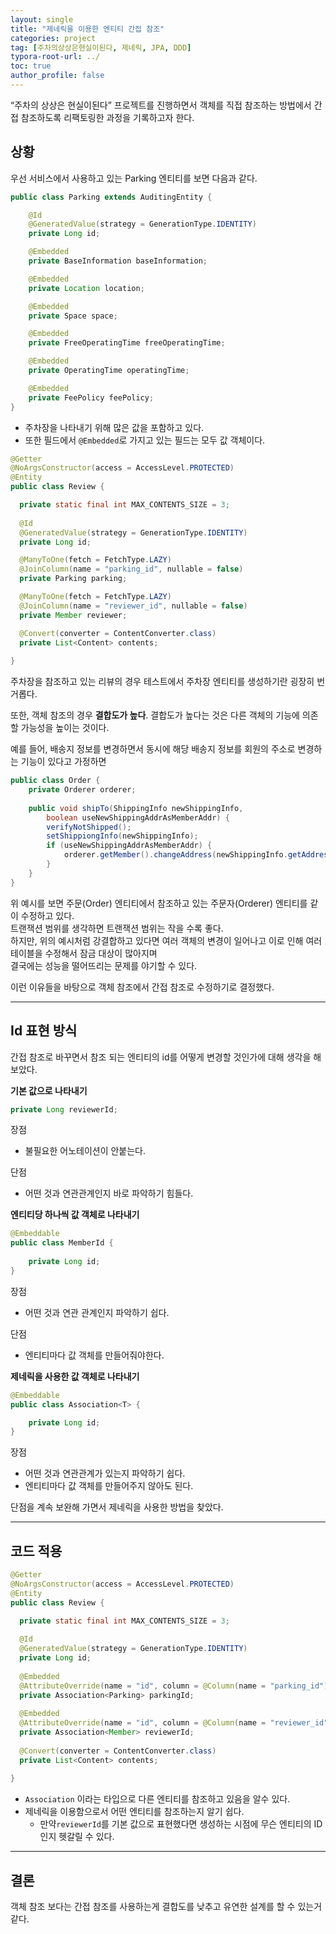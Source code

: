 ```yaml
---
layout: single
title: "제네릭을 이용한 엔티티 간접 참조"
categories: project
tag: [주차의상상은현실이된다, 제네릭, JPA, DDD]
typora-root-url: ../
toc: true
author_profile: false
---
```


“주차의 상상은 현실이된다” 프로젝트를 진행하면서 객체를 직접 참조하는 방법에서 간접 참조하도록 리팩토링한 과정을 기록하고자 한다.

## 상황

우선 서비스에서 사용하고 있는 Parking 엔티티를 보면 다음과 같다.

```java
public class Parking extends AuditingEntity {

    @Id
    @GeneratedValue(strategy = GenerationType.IDENTITY)
    private Long id;

    @Embedded
    private BaseInformation baseInformation;

    @Embedded
    private Location location;

    @Embedded
    private Space space;

    @Embedded
    private FreeOperatingTime freeOperatingTime;

    @Embedded
    private OperatingTime operatingTime;

    @Embedded
    private FeePolicy feePolicy;
}
```

- 주차장을 나타내기 위해 많은 값을 포함하고 있다.
- 또한 필드에서 `@Embedded`로 가지고 있는 필드는 모두 값 객체이다.

```java
@Getter
@NoArgsConstructor(access = AccessLevel.PROTECTED)
@Entity
public class Review {

  private static final int MAX_CONTENTS_SIZE = 3;
  
  @Id
  @GeneratedValue(strategy = GenerationType.IDENTITY)
  private Long id;

  @ManyToOne(fetch = FetchType.LAZY)
  @JoinColumn(name = "parking_id", nullable = false)
  private Parking parking;

  @ManyToOne(fetch = FetchType.LAZY)
  @JoinColumn(name = "reviewer_id", nullable = false)
  private Member reviewer;

  @Convert(converter = ContentConverter.class)
  private List<Content> contents;
    
}
```

주차장을 참조하고 있는 리뷰의 경우 테스트에서 주차장 엔티티를 생성하기란 굉장히 번거롭다.

또한, 객체 참조의 경우 **결합도가 높다**.  결합도가 높다는 것은 다른 객체의 기능에 의존할 가능성을 높이는 것이다.

예를 들어, 배송지 정보를 변경하면서 동시에 해당 배송지 정보를 회원의 주소로 변경하는 기능이 있다고 가정하면

```java
public class Order {
	private Orderer orderer;
	
	public void shipTo(ShippingInfo newShippingInfo,
		boolean useNewShippingAddrAsMemberAddr) {
		verifyNotShipped();
		setShippiongInfo(newShippingInfo);
		if (useNewShippingAddrAsMemberAddr) {
			orderer.getMember().changeAddress(newShippingInfo.getAddress());
		}
	}
}
```

위 예시를 보면 주문(Order) 엔티티에서 참조하고 있는 주문자(Orderer) 엔티티를 같이 수정하고 있다.  
트랜잭션 범위를 생각하면 트랜잭션 범위는 작을 수록 좋다.   
하지만, 위의 예시처럼 강결합하고 있다면 여러 객체의 변경이 일어나고 이로 인해 여러 테이블을 수정해서 잠금 대상이 많아지며  
결국에는 성능을 떨어뜨리는 문제를 야기할 수 있다.

이런 이유들을 바탕으로 객체 참조에서 간접 참조로 수정하기로 결정했다.

------

## Id 표현 방식

간접 참조로 바꾸면서 참조 되는 엔티티의 id를 어떻게 변경할 것인가에 대해 생각을 해보았다.

**기본 값으로 나타내기**

```java
private Long reviewerId;
```

장점

- 불필요한 어노테이션이 안붙는다.

단점

- 어떤 것과 연관관계인지 바로 파악하기 힘들다.

**엔티티당 하나씩 값 객체로 나타내기**

```java
@Embeddable
public class MemberId {
	
	private Long id;
}
```

장점

- 어떤 것과 연관 관계인지 파악하기 쉽다.

단점

- 엔티티마다 값 객체를 만들어줘야한다.

**제네릭을 사용한 값 객체로 나타내기**

```java
@Embeddable
public class Association<T> {

    private Long id;
}
```

장점

- 어떤 것과 연관관계가 있는지 파악하기 쉽다.
- 엔티티마다 값 객체를 만들어주지 않아도 된다.

단점을 계속 보완해 가면서 제네릭을 사용한 방법을 찾았다.

------

## 코드 적용

```java
@Getter
@NoArgsConstructor(access = AccessLevel.PROTECTED)
@Entity
public class Review {

  private static final int MAX_CONTENTS_SIZE = 3;
  
  @Id
  @GeneratedValue(strategy = GenerationType.IDENTITY)
  private Long id;
  
  @Embedded
  @AttributeOverride(name = "id", column = @Column(name = "parking_id"))
  private Association<Parking> parkingId;
  
  @Embedded
  @AttributeOverride(name = "id", column = @Column(name = "reviewer_id"))
  private Association<Member> reviewerId;
  
  @Convert(converter = ContentConverter.class)
  private List<Content> contents;
  
}
```

- `Association` 이라는 타입으로 다른 엔티티를 참조하고 있음을 알수 있다.
- 제네릭을 이용함으로서 어떤 엔티티를 참조하는지 알기 쉽다.
  - 만약`reviewerId`를 기본 값으로 표현했다면 생성하는 시점에 무슨 엔티티의 ID인지 헷갈릴 수 있다.

---

## 결론

객체 참조 보다는 간접 참조를 사용하는게 결합도를 낮추고 유연한 설계를 할 수 있는거 같다.
